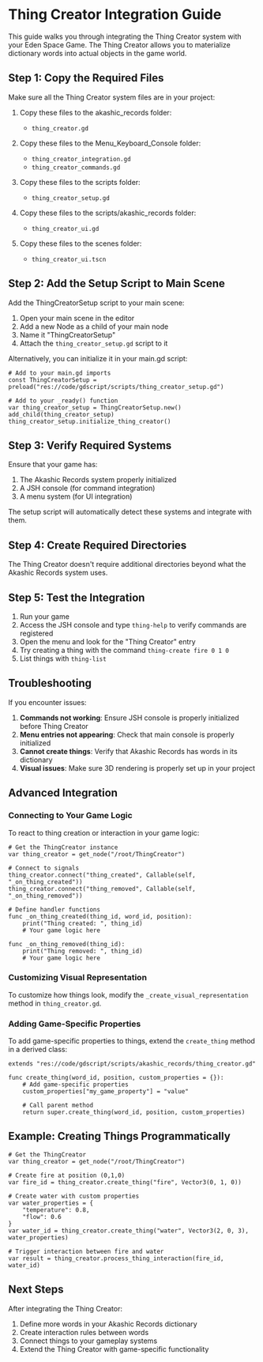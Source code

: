 # Thing Creator Integration Guide

This guide walks you through integrating the Thing Creator system with your Eden Space Game. The Thing Creator allows you to materialize dictionary words into actual objects in the game world.

## Step 1: Copy the Required Files

Make sure all the Thing Creator system files are in your project:

1. Copy these files to the akashic_records folder:
   - `thing_creator.gd`

2. Copy these files to the Menu_Keyboard_Console folder:
   - `thing_creator_integration.gd`
   - `thing_creator_commands.gd`

3. Copy these files to the scripts folder:
   - `thing_creator_setup.gd`

4. Copy these files to the scripts/akashic_records folder:
   - `thing_creator_ui.gd`

5. Copy these files to the scenes folder:
   - `thing_creator_ui.tscn`

## Step 2: Add the Setup Script to Main Scene

Add the ThingCreatorSetup script to your main scene:

1. Open your main scene in the editor
2. Add a new Node as a child of your main node
3. Name it "ThingCreatorSetup"
4. Attach the `thing_creator_setup.gd` script to it

Alternatively, you can initialize it in your main.gd script:

```gdscript
# Add to your main.gd imports
const ThingCreatorSetup = preload("res://code/gdscript/scripts/thing_creator_setup.gd")

# Add to your _ready() function
var thing_creator_setup = ThingCreatorSetup.new()
add_child(thing_creator_setup)
thing_creator_setup.initialize_thing_creator()
```

## Step 3: Verify Required Systems

Ensure that your game has:

1. The Akashic Records system properly initialized
2. A JSH console (for command integration)
3. A menu system (for UI integration)

The setup script will automatically detect these systems and integrate with them.

## Step 4: Create Required Directories

The Thing Creator doesn't require additional directories beyond what the Akashic Records system uses.

## Step 5: Test the Integration

1. Run your game
2. Access the JSH console and type `thing-help` to verify commands are registered
3. Open the menu and look for the "Thing Creator" entry
4. Try creating a thing with the command `thing-create fire 0 1 0`
5. List things with `thing-list`

## Troubleshooting

If you encounter issues:

1. **Commands not working**: Ensure JSH console is properly initialized before Thing Creator
2. **Menu entries not appearing**: Check that main console is properly initialized
3. **Cannot create things**: Verify that Akashic Records has words in its dictionary
4. **Visual issues**: Make sure 3D rendering is properly set up in your project

## Advanced Integration

### Connecting to Your Game Logic

To react to thing creation or interaction in your game logic:

```gdscript
# Get the ThingCreator instance
var thing_creator = get_node("/root/ThingCreator")

# Connect to signals
thing_creator.connect("thing_created", Callable(self, "_on_thing_created"))
thing_creator.connect("thing_removed", Callable(self, "_on_thing_removed"))

# Define handler functions
func _on_thing_created(thing_id, word_id, position):
    print("Thing created: ", thing_id)
    # Your game logic here

func _on_thing_removed(thing_id):
    print("Thing removed: ", thing_id)
    # Your game logic here
```

### Customizing Visual Representation

To customize how things look, modify the `_create_visual_representation` method in `thing_creator.gd`.

### Adding Game-Specific Properties

To add game-specific properties to things, extend the `create_thing` method in a derived class:

```gdscript
extends "res://code/gdscript/scripts/akashic_records/thing_creator.gd"

func create_thing(word_id, position, custom_properties = {}):
    # Add game-specific properties
    custom_properties["my_game_property"] = "value"
    
    # Call parent method
    return super.create_thing(word_id, position, custom_properties)
```

## Example: Creating Things Programmatically

```gdscript
# Get the ThingCreator
var thing_creator = get_node("/root/ThingCreator")

# Create fire at position (0,1,0)
var fire_id = thing_creator.create_thing("fire", Vector3(0, 1, 0))

# Create water with custom properties
var water_properties = {
    "temperature": 0.8,
    "flow": 0.6
}
var water_id = thing_creator.create_thing("water", Vector3(2, 0, 3), water_properties)

# Trigger interaction between fire and water
var result = thing_creator.process_thing_interaction(fire_id, water_id)
```

## Next Steps

After integrating the Thing Creator:

1. Define more words in your Akashic Records dictionary
2. Create interaction rules between words
3. Connect things to your gameplay systems
4. Extend the Thing Creator with game-specific functionality